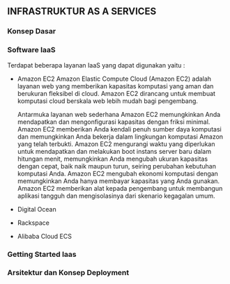 ## INFRASTRUKTUR AS A SERVICES

### Konsep Dasar

### Software IaaS
Terdapat beberapa layanan IaaS yang dapat digunakan yaitu :
 * Amazon EC2
 	Amazon Elastic Compute Cloud (Amazon EC2) adalah layanan web yang memberikan kapasitas komputasi yang aman dan berukuran fleksibel di cloud. Amazon EC2 dirancang untuk membuat komputasi cloud berskala web lebih mudah bagi pengembang.

	Antarmuka layanan web sederhana Amazon EC2 memungkinkan Anda mendapatkan dan mengonfigurasi kapasitas dengan friksi minimal. Amazon EC2 memberikan Anda kendali penuh sumber daya komputasi dan memungkinkan Anda bekerja dalam lingkungan komputasi Amazon yang telah terbukti. Amazon EC2 mengurangi waktu yang diperlukan untuk mendapatkan dan melakukan boot instans server baru dalam hitungan menit, memungkinkan Anda mengubah ukuran kapasitas dengan cepat, baik naik maupun turun, seiring perubahan kebutuhan komputasi Anda. Amazon EC2 mengubah ekonomi komputasi dengan memungkinkan Anda hanya membayar kapasitas yang Anda gunakan. Amazon EC2 memberikan alat kepada pengembang untuk membangun aplikasi tangguh dan mengisolasinya dari skenario kegagalan umum.
	
 * Digital Ocean
 * Rackspace
 * Alibaba Cloud ECS

### Getting Started Iaas

### Arsitektur dan Konsep Deployment